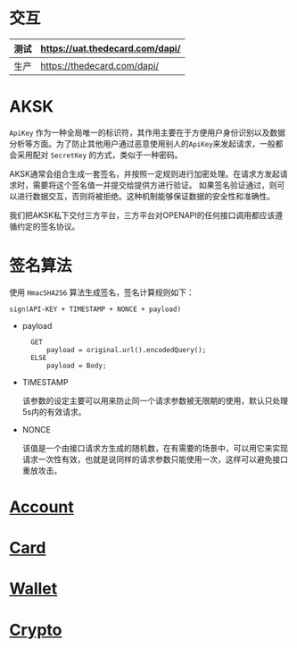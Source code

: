 # 交互
| 测试 | https://uat.thedecard.com/dapi/ |
|----| ----------- |
| 生产 | https://thedecard.com/dapi/  |


# AKSK
`ApiKey` 作为一种全局唯一的标识符，其作用主要在于方便用户身份识别以及数据分析等方面。为了防止其他用户通过恶意使用别人的`ApiKey`来发起请求，一般都会采用配对 `SecretKey` 的方式，类似于一种密码。

AKSK通常会组合生成一套签名，并按照一定规则进行加密处理。在请求方发起请求时，需要将这个签名值一并提交给提供方进行验证。 如果签名验证通过，则可以进行数据交互，否则将被拒绝。这种机制能够保证数据的安全性和准确性。

我们把AKSK私下交付三方平台，三方平台对OPENAPI的任何接口调用都应该遵循约定的签名协议。


# 签名算法
使用 `HmacSHA256` 算法生成签名，签名计算规则如下：
```
sign(API-KEY + TIMESTAMP + NONCE + payload)
```

- payload
  ```
    GET
        payload = original.url().encodedQuery();
    ELSE
        payload = Body;
  ```

- TIMESTAMP
  
  该参数的设定主要可以用来防止同一个请求参数被无限期的使用，默认只处理5s内的有效请求。

- NONCE

  该值是一个由接口请求方生成的随机数，在有需要的场景中，可以用它来实现请求一次性有效，也就是说同样的请求参数只能使用一次，这样可以避免接口重放攻击。



# [Account](./account/readme.md)
# [Card](./card/readme.md)
# [Wallet](./wallet/readme.md)
# [Crypto](./crypto/readme.md)




